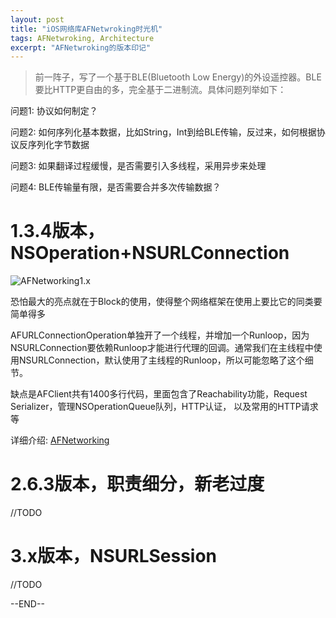 ```yaml
---
layout: post
title: "iOS网络库AFNetwroking时光机"
tags: AFNetwroking, Architecture
excerpt: "AFNetwroking的版本印记"
---
```


> 前一阵子，写了一个基于BLE(Bluetooth Low Energy)的外设遥控器。BLE要比HTTP更自由的多，完全基于二进制流。具体问题列举如下：

问题1: 协议如何制定？

问题2: 如何序列化基本数据，比如String，Int到给BLE传输，反过来，如何根据协议反序列化字节数据

问题3: 如果翻译过程缓慢，是否需要引入多线程，采用异步来处理

问题4: BLE传输量有限，是否需要合并多次传输数据？


# 1.3.4版本，NSOperation+NSURLConnection

![AFNetworking1.x](http://geemaple.github.io/sketch/AFNetworking1.x.png)

恐怕最大的亮点就在于Block的使用，使得整个网络框架在使用上要比它的同类要简单得多

AFURLConnectionOperation单独开了一个线程，并增加一个Runloop，因为NSURLConnection要依赖Runloop才能进行代理的回调。通常我们在主线程中使用NSURLConnection，默认使用了主线程的Runloop，所以可能忽略了这个细节。

缺点是AFClient共有1400多行代码，里面包含了Reachability功能，Request Serializer，管理NSOperationQueue队列，HTTP认证， 以及常用的HTTP请求等

详细介绍: [AFNetworking](https://github.com/AFNetworking/AFNetworking/tree/1.3.4#overview)

 
# 2.6.3版本，职责细分，新老过度

//TODO

# 3.x版本，NSURLSession

//TODO

--END--
